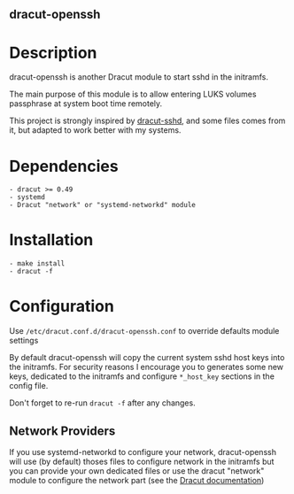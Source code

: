 dracut-openssh
--------------

# Description

dracut-openssh is another Dracut module to start sshd in the initramfs.

The main purpose of this module is to allow entering LUKS volumes passphrase at system boot time remotely.

This project is strongly inspired by [dracut-sshd][dsshd], and some files comes from it, but adapted to work better with my systems.

# Dependencies

    - dracut >= 0.49
    - systemd
    - Dracut "network" or "systemd-networkd" module

# Installation
    - make install
    - dracut -f

# Configuration

Use `/etc/dracut.conf.d/dracut-openssh.conf` to override defaults module settings

By default dracut-openssh will copy the current system sshd host keys into the initramfs. For security reasons I encourage you to generates some new keys, dedicated to the initramfs and configure `*_host_key` sections in the config file.

Don't forget to re-run `dracut -f` after any changes.

## Network Providers

If you use systemd-networkd to configure your network, dracut-openssh will use (by default) thoses files to configure network in the initramfs but you can provide your own dedicated files or use the dracut "network" module to configure the network part (see the [Dracut documentation][dnetwork]) 

[dsshd]: https://github.com/gsauthof/dracut-sshd
[dnetwork]: http://man7.org/linux/man-pages/man7/dracut.cmdline.7.html
